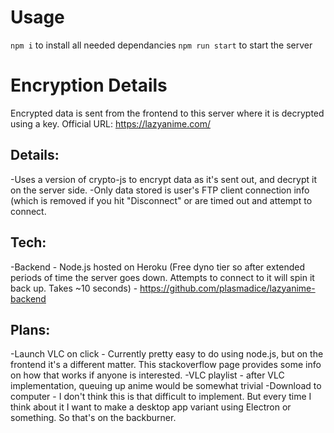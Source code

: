 # Usage

`npm i` to install all needed dependancies
`npm run start` to start the server

# Encryption Details

Encrypted data is sent from the frontend to this server where it is decrypted using a key.
Official URL: https://lazyanime.com/

## Details:

-Uses a version of crypto-js to encrypt data as it's sent out, and decrypt it on the server side.
-Only data stored is user's FTP client connection info (which is removed if you hit "Disconnect" or are timed out and attempt to connect.

## Tech:

-Backend - Node.js hosted on Heroku (Free dyno tier so after extended periods of time the server goes down. Attempts to connect to it will spin it back up. Takes ~10 seconds) - https://github.com/plasmadice/lazyanime-backend

## Plans:

-Launch VLC on click - Currently pretty easy to do using node.js, but on the frontend it's a different matter. This stackoverflow page provides some info on how that works if anyone is interested.
-VLC playlist - after VLC implementation, queuing up anime would be somewhat trivial
-Download to computer - I don't think this is that difficult to implement. But every time I think about it I want to make a desktop app variant using Electron or something. So that's on the backburner.
